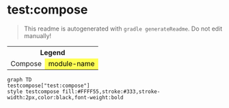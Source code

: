 # test:compose
> This readme is autogenerated with `gradle generateReadme`. Do not edit manually!
<table>
<tr><th colspan='2'>Legend</th></tr>
<tr><td style='text-align:center;'>Compose</td><td style='text-align:center; background-color:#FFFF55; color:black'>module-name</td></tr>
</table>

```mermaid
graph TD
testcompose["test:compose"]
style testcompose fill:#FFFF55,stroke:#333,stroke-width:2px,color:black,font-weight:bold
```
